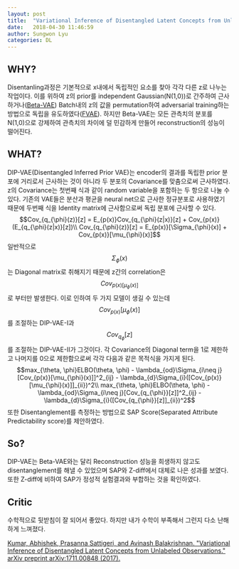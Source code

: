 ```yaml
---
layout: post
title:  "Variational Inference of Disentangled Latent Concepts from Unlabeled Observations"
date:   2018-04-30 11:46:59
author: Sungwon Lyu
categories: DL
---
```


## WHY? 
Disentanling과정은 기본적으로 x내에서 독립적인 요소를 찾아 각각 다른 z로 나누는 작업이다. 이를 위하여 z의 prior를 independent Gaussian(N(1,0))로 간주하여 근사하거나([Beta-VAE]()) Batch내의 z의 값을 permutation하여 adversarial training하는 방법으로 독립을 유도하였다([FVAE]()). 하지만 Beta-VAE는 모든 관측치의 분포를 N(1,0)으로 강제하여 관측치의 차이에 덜 민감하게 만들어 reconstruction의 성능이 떨어진다.  

## WHAT?
DIP-VAE(Disentangled Inferred Prior VAE)는 encoder의 결과를 독립한 prior 분포에 거리로서 근사하는 것이 아니라 두 분포의 Covariance를 맞춤으로써 근사하였다. z의 Covariance는 첫번째 식과 같이 random variable을 포함하는 두 항으로 나눌 수 있다. 기존의 VAE들은 분산과 평균을 neural net으로 근사한 정규분포로 사용하였기 때문에 두번째 식을 Identity matrix에 근사함으로써 독립 분포에 근사할 수 있다. 
$$Cov_{q_{\phi}(z)}[z] = E_{p(x)}Cov_{q_{\phi}(z|x)}[z] + Cov_{p(x)}(E_{q_{\phi}(z|x)}[z])\\
Cov_{q_{\phi}(z)}[z] = E_{p(x)}[\Sigma_{\phi}(x)] + Cov_{p(x)}[\mu_{\phi}(x)]$$
일반적으로 $$\Sigma_{\phi}(x)$$는 Diagonal matrix로 취해지기 때문에 z간의 correlation은 $$Cov_{p(x)[\mu_{\phi}(x)]}$$로 부터만 발생한다. 이로 인하여 두 가지 모델이 생길 수 있는데 $$Cov_{p(x)}[\mu_{\phi}(x)]$$를 조절하는 DIP-VAE-I과 $$Cov_{q_{\phi}}[z]$$를 조절하는 DIP-VAE-II가 그것이다. 각 Covariance의 Diagonal term을 1로 제한하고 나머지를 0으로 제한함으로써 각각 다음과 같은 목적식을 가지게 된다. 
$$max_{\theta, \phi}ELBO(\theta, \phi) - \lambda_{od}\Sigma_{i\neq j}[Cov_{p(x)}[\mu_{\phi}(x)]]^2_{ij} - \lambda_{d}\Sigma_{i}([Cov_{p(x)}[\mu_{\phi}(x)]]_{ii})^2\\
max_{\theta, \phi}ELBO(\theta, \phi) - \lambda_{od}\Sigma_{i\neq j}[Cov_{q_{\phi}}[z]]^2_{ij} - \lambda_{d}\Sigma_{i}([Cov_{q_{\phi}}[z]]_{ii})^2$$
또한 Disentanglement를 측정하는 방법으로 SAP Score(Separated Attribute Predictability score)를 제안하였다. 

## So?
DIP-VAE는 Beta-VAE와는 달리 Reconstruction 성능을 희생하지 않고도 disentanglement를 해낼 수 있었으며 SAP와 Z-diff에서 대체로 나은 성과를 보였다. 또한 Z-diff에 비하여 SAP가 정성적 실험결과와 부합하는 것을 확인하였다. 

## Critic
수학적으로 뒷받침이 잘 되어서 좋았다. 하지만 내가 수학이 부족해서 그런지 다소 난해하게 느껴졌다. 

[Kumar, Abhishek, Prasanna Sattigeri, and Avinash Balakrishnan. "Variational Inference of Disentangled Latent Concepts from Unlabeled Observations." arXiv preprint arXiv:1711.00848 (2017).](https://arxiv.org/abs/1711.00848)
